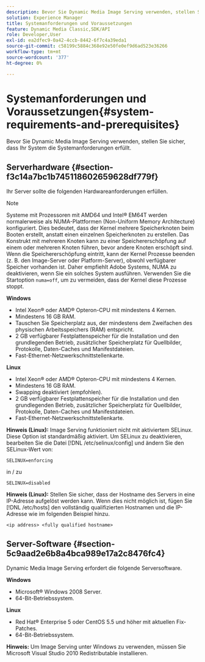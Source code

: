 ```yaml
---
description: Bevor Sie Dynamic Media Image Serving verwenden, stellen Sie sicher, dass Ihr System die Systemanforderungen erfüllt.
solution: Experience Manager
title: Systemanforderungen und Voraussetzungen
feature: Dynamic Media Classic,SDK/API
role: Developer,User
exl-id: ea2dfec9-0a42-4ccb-8442-6f7c4a39eda1
source-git-commit: c58199c5884c368e92e50fe0ef9d6ad523e36266
workflow-type: tm+mt
source-wordcount: '377'
ht-degree: 0%

---
```


# Systemanforderungen und Voraussetzungen{#system-requirements-and-prerequisites}

Bevor Sie Dynamic Media Image Serving verwenden, stellen Sie sicher, dass Ihr System die Systemanforderungen erfüllt.

## Serverhardware {#section-f3c14a7bc1b745118602659628df779f}

Ihr Server sollte die folgenden Hardwareanforderungen erfüllen.

>[!NOTE]
>
>Systeme mit Prozessoren mit AMD64 und Intel® EM64T werden normalerweise als NUMA-Plattformen (Non-Uniform Memory Architecture) konfiguriert. Dies bedeutet, dass der Kernel mehrere Speicherknoten beim Booten erstellt, anstatt einen einzelnen Speicherknoten zu erstellen. Das Konstrukt mit mehreren Knoten kann zu einer Speichererschöpfung auf einem oder mehreren Knoten führen, bevor andere Knoten erschöpft sind. Wenn die Speichererschöpfung eintritt, kann der Kernel Prozesse beenden (z. B. den Image-Server oder Platform-Server), obwohl verfügbarer Speicher vorhanden ist. Daher empfiehlt Adobe Systems, NUMA zu deaktivieren, wenn Sie ein solches System ausführen. Verwenden Sie die Startoption `numa=off`, um zu vermeiden, dass der Kernel diese Prozesse stoppt.

**Windows**

* Intel Xeon® oder AMD® Opteron-CPU mit mindestens 4 Kernen.
* Mindestens 16 GB RAM.
* Tauschen Sie Speicherplatz aus, der mindestens dem Zweifachen des physischen Arbeitsspeichers (RAM) entspricht.
* 2 GB verfügbarer Festplattenspeicher für die Installation und den grundlegenden Betrieb, zusätzlicher Speicherplatz für Quellbilder, Protokolle, Daten-Caches und Manifestdateien.
* Fast-Ethernet-Netzwerkschnittstellenkarte.

**Linux**

* Intel Xeon® oder AMD® Opteron-CPU mit mindestens 4 Kernen.
* Mindestens 16 GB RAM.
* Swapping deaktiviert (empfohlen).
* 2 GB verfügbarer Festplattenspeicher für die Installation und den grundlegenden Betrieb, zusätzlicher Speicherplatz für Quellbilder, Protokolle, Daten-Caches und Manifestdateien.
* Fast-Ethernet-Netzwerkschnittstellenkarte.

**Hinweis (Linux):** Image Serving funktioniert nicht mit aktiviertem SELinux. Diese Option ist standardmäßig aktiviert. Um SELinux zu deaktivieren, bearbeiten Sie die Datei [!DNL /etc/selinux/config] und ändern Sie den SELinux-Wert von:

`SELINUX=enforcing`

in / zu

`SELINUX=disabled`

**Hinweis (Linux):**  Stellen Sie sicher, dass der Hostname des Servers in eine IP-Adresse aufgelöst werden kann. Wenn dies nicht möglich ist, fügen Sie [!DNL /etc/hosts] den vollständig qualifizierten Hostnamen und die IP-Adresse wie im folgenden Beispiel hinzu.

`<ip address> <fully qualified hostname>`

## Server-Software {#section-5c9aad2e6b8a4bca989e17a2c8476fc4}

Dynamic Media Image Serving erfordert die folgende Serversoftware.

**Windows**

* Microsoft® Windows 2008 Server.
* 64-Bit-Betriebssystem.

**Linux**

* Red Hat® Enterprise 5 oder CentOS 5.5 und höher mit aktuellen Fix-Patches.
* 64-Bit-Betriebssystem.

**Hinweis:** Um Image Serving unter Windows zu verwenden, müssen Sie Microsoft Visual Studio 2010 Redistributable installieren.
